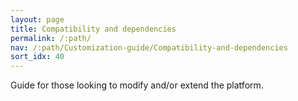 ```yaml
---
layout: page
title: Compatibility and dependencies
permalink: /:path/
nav: /:path/Customization-guide/Compatibility-and-dependencies
sort_idx: 40
---
```


Guide for those looking to modify and/or extend the platform.